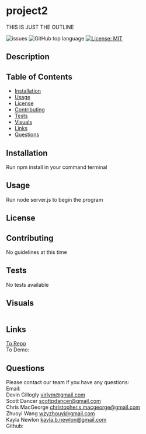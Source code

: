 # project2

THIS IS JUST THE OUTLINE

![issues](https://img.shields.io/github/issues/kbnewlon/project2)
![GitHub top language](https://img.shields.io/github/languages/top/kbnewlon/project2)
[![License: MIT](https://img.shields.io/badge/License-MIT-yellow.svg)](https://opensource.org/licenses/MIT)
  
## Description 


## Table of Contents 
* [Installation](#Installation)
* [Usage](#Usage)
* [License](#License)
* [Contributing](#Contributing)
* [Tests](#Tests)
* [Visuals](#Visuals)
* [Links](#Links)
* [Questions](#Questions)

## Installation
Run npm install in your command terminal

## Usage
Run node server.js to begin the program

## License


## Contributing 
No guidelines at this time 

## Tests
No tests available 

## Visuals
![]()
## Links
[To Repo](https://github.com/kbnewlon/project2)
<br>To Demo:  

## Questions 
Please contact our team if you have any questions:
<br>Email: 
<br>Devin Gillogly virlym@gmail.com
<br>Scott Dancer scottpdancer@gmail.com
<br> Chris MacGeorge christopher.s.macgeorge@gmail.com
<br> Zhuoyi Wang wzyzhouyi@gmail.com
<br> Kayla Newlon kayla.b.newlon@gmail.com
<br>Github: 
